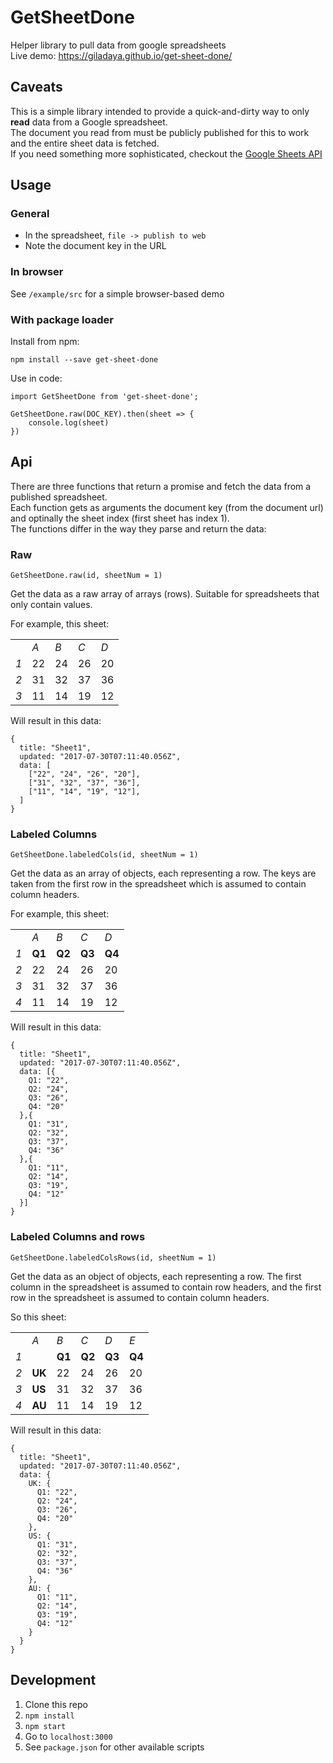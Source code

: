 # GetSheetDone
Helper library to pull data from google spreadsheets   
Live demo: https://giladaya.github.io/get-sheet-done/

## Caveats
This is a simple library intended to provide a quick-and-dirty way to only **read** data from a Google spreadsheet.  
The document you read from must be publicly published for this to work and the entire sheet data is fetched.  
If you need something more sophisticated, checkout the [Google Sheets API](https://developers.google.com/sheets/api/)

## Usage 
### General
- In the spreadsheet, `file -> publish to web`  
- Note the document key in the URL  

### In browser
See `/example/src` for a simple browser-based demo

### With package loader
Install from npm:  
```
npm install --save get-sheet-done
```

Use in code:  
```
import GetSheetDone from 'get-sheet-done';

GetSheetDone.raw(DOC_KEY).then(sheet => {
    console.log(sheet)
})
```


## Api
There are three functions that return a promise and fetch the data from a published spreadsheet.  
Each function gets as arguments the document key (from the document url) and optinally the sheet index (first sheet has index 1).  
The functions differ in the way they parse and return the data:

### Raw
```
GetSheetDone.raw(id, sheetNum = 1)
```
Get the data as a raw array of arrays (rows).
Suitable for spreadsheets that only contain values.

For example, this sheet:  

|     |     |     |     |     |
|-----|-----|-----|-----|-----|
|     | *A* | *B* | *C* | *D* |
| *1* | 22  | 24  | 26  | 20  |
| *2* | 31  | 32  | 37  | 36  |
| *3* | 11  | 14  | 19  | 12  |

Will result in this data:
```
{
  title: "Sheet1",
  updated: "2017-07-30T07:11:40.056Z",
  data: [
    ["22", "24", "26", "20"],
    ["31", "32", "37", "36"],
    ["11", "14", "19", "12"],
  ]
}
```

### Labeled Columns
```
GetSheetDone.labeledCols(id, sheetNum = 1)
```
Get the data as an array of objects, each representing a row. The keys are taken from the first row in the spreadsheet which is assumed to contain column headers.  

For example, this sheet:  

|     |     |     |     |     |
|-----|-----|-----|-----|-----|
|     | *A* | *B* | *C* | *D* |
| *1* | **Q1** | **Q2** | **Q3** | **Q4** |
| *2* | 22  | 24  | 26  | 20  |
| *3* | 31  | 32  | 37  | 36  |
| *4* | 11  | 14  | 19  | 12  |
 
Will result in this data: 
```
{
  title: "Sheet1",
  updated: "2017-07-30T07:11:40.056Z",
  data: [{
    Q1: "22",
    Q2: "24",
    Q3: "26",
    Q4: "20"
  },{
    Q1: "31",
    Q2: "32",
    Q3: "37",
    Q4: "36"
  },{
    Q1: "11",
    Q2: "14",
    Q3: "19",
    Q4: "12"
  }]
}
``` 

### Labeled Columns and rows
```
GetSheetDone.labeledColsRows(id, sheetNum = 1)
```
Get the data as an object of objects, each representing a row. The first column in the spreadsheet is assumed to contain row headers, and the first row in the spreadsheet is assumed to contain column headers.

So this sheet:  

|     |        |        |        |        |        |
|-----|--------|--------|--------|--------|--------|
|     | *A*    | *B*    | *C*    | *D*    | *E*    |
| *1* |        | **Q1** | **Q2** | **Q3** | **Q4** |
| *2* | **UK** | 22     | 24     | 26     | 20     |
| *3* | **US** | 31     | 32     | 37     | 36     |
| *4* | **AU** | 11     | 14     | 19     | 12     |

Will result in this data: 
```
{
  title: "Sheet1",
  updated: "2017-07-30T07:11:40.056Z",
  data: {
    UK: {
      Q1: "22",
      Q2: "24",
      Q3: "26",
      Q4: "20"
    },
    US: {
      Q1: "31",
      Q2: "32",
      Q3: "37",
      Q4: "36"
    },
    AU: {
      Q1: "11",
      Q2: "14",
      Q3: "19",
      Q4: "12"
    }
  }
}
``` 

## Development
1. Clone this repo
2. `npm install`
3. `npm start`
4. Go to `localhost:3000`
5. See `package.json` for other available scripts

